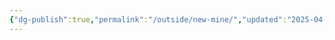 ```yaml
---
{"dg-publish":true,"permalink":"/outside/new-mine/","updated":"2025-04-12T16:05:14.334+01:00"}
---
```

